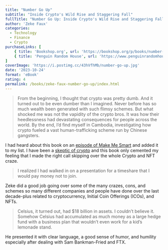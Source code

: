 ```yaml
---
title: "Number Go Up"
subtitle: "Inside Crypto's Wild Rise and Staggering Fall"
fullTitle: "Number Go Up: Inside Crypto's Wild Rise and Staggering Fall"
author: 'Zeke Faux'
categories:
  - Technology
  - Finance
  - Crypto
purchaseLinks: [
    { title: 'Bookshop.org', url: 'https://bookshop.org/p/books/number-go-up-inside-crypto-s-wild-rise-and-staggering-fall-zeke-faux/19900961?ean=9780593443811' },
    { title: 'Penguin Random House', url: 'https://www.penguinrandomhouse.com/books/711959/number-go-up-by-zeke-faux/' }
]
coverImage: 'https://i.postimg.cc/43hVfhMb/number-go-up.jpg'
date: '2023-10-24'
format: 'eBook'
rating: 4
permalink: /books/zeke-faux-number-go-up/index.html
---
```


> From the beginning, I thought that crypto was pretty dumb. And it turned out to be even dumber than I imagined. Never before has so much wealth been generated with such flimsy schemes. But what shocked me was not the vapidity of the crypto bros. It was how their heedlessness had devastating consequences for people across the world. By the end, I’d find myself in Cambodia, investigating how crypto fueled a vast human-trafficking scheme run by Chinese gangsters.

I had heard about this book on an [episode of Make Me Smart](https://www.marketplace.org/shows/make-me-smart/crypto-goes-to-court/) and added it to my list. I have been a [skeptic of crypto](https://kpwags.com/posts/2022/11/18/on-ftx-and-crypto-in-general) and this book only cemented my feeling that I made the right call skipping over the whole Crypto and NFT craze.

> I realized I had walked in on a presentation for a timeshare that I would pay money not to join.

Zeke did a good job going over some of the many crazes, cons, and schemes so many different companies and people have done over the last decade-plus related to cryptocurrency, Initial Coin Offerings (ICOs), and NFTs.

> Celsius, it turned out, had $18 billion in assets. I couldn’t believe it. Somehow Celsius had accumulated as much money as a large hedge fund with a business plan that wouldn’t even work for a kid’s lemonade stand.

He presented it with clear language, a good sense of humor, and humility especially after dealing with Sam Bankman-Fried and FTX.